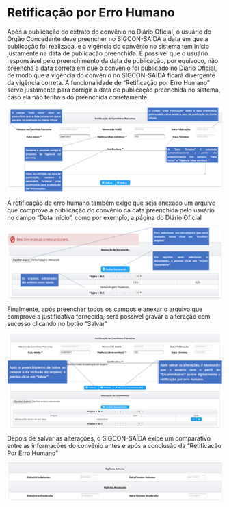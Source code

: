 # Retificação por Erro Humano

Após a publicação do extrato do convênio no Diário Oficial, o usuário do Órgão Concedente deve preencher no SIGCON-SAÍDA a data em que a publicação foi realizada, e a vigência do convênio no sistema tem início justamente na data de publicação preenchida. É possível que o usuário responsável pelo preenchimento da data de publicação, por equívoco, não preencha a data correta em que o convênio foi publicado no Diário Oficial, de modo que a vigência do convênio no SIGCON-SAÍDA ficará divergente da vigência correta. A funcionalidade de “Retificação por Erro Humano” serve justamente para corrigir a data de publicação preenchida no sistema, caso ela não tenha sido preenchida corretamente.

![](../../.gitbook/assets/image%20%288%29.png)

A retificação de erro humano também exige que seja anexado um arquivo que comprove a publicação do convênio na data preenchida pelo usuário no campo “Data Início”, como por exemplo, a página do Diário Oficial

![](../../.gitbook/assets/image%20%2899%29.png)

Finalmente, após preencher todos os campos e anexar o arquivo que comprove a justificativa fornecida, será possível gravar a alteração com sucesso clicando no botão “Salvar"

![](../../.gitbook/assets/image%20%28135%29.png)

Depois de salvar as alterações, o SIGCON-SAÍDA exibe um comparativo entre as informações do convênio antes e após a conclusão da “Retificação Por Erro Humano”

![](../../.gitbook/assets/image%20%281%29.png)

